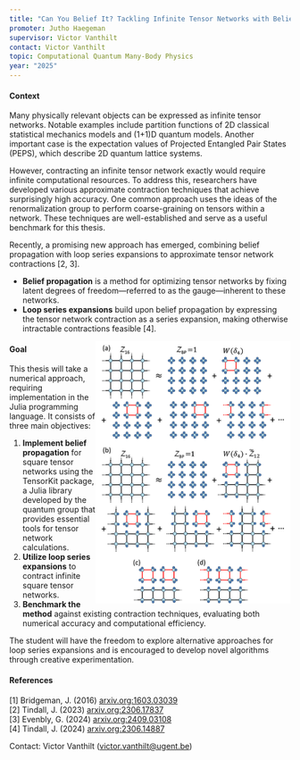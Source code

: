 ```yaml
---
title: "Can You Belief It? Tackling Infinite Tensor Networks with Belief Propagation."
promoter: Jutho Haegeman
supervisor: Victor Vanthilt
contact: Victor Vanthilt
topic: Computational Quantum Many-Body Physics
year: "2025"
---
```


#### Context
Many physically relevant objects can be expressed as infinite tensor networks. Notable examples include partition functions of 2D classical statistical mechanics models and (1+1)D quantum models. Another important case is the expectation values of Projected Entangled Pair States (PEPS), which describe 2D quantum lattice systems.

However, contracting an infinite tensor network exactly would require infinite computational resources. To address this, researchers have developed various approximate contraction techniques that achieve surprisingly high accuracy. One common approach uses the ideas of the renormalization group to perform coarse-graining on tensors within a network. These techniques are well-established and serve as a useful benchmark for this thesis.

Recently, a promising new approach has emerged, combining belief propagation with loop series expansions to approximate tensor network contractions [2, 3].

- **Belief propagation** is a method for optimizing tensor networks by fixing latent degrees of freedom—referred to as the gauge—inherent to these networks.
- **Loop series expansions** build upon belief propagation by expressing the tensor network contraction as a series expansion, making otherwise intractable contractions feasible [4].

<p><img alt="Loop series expansion on a square tensor network" src="/images/thesistopics/2025/VVanthilt1.png" style="float:right; width:350px" /></p>

#### Goal

This thesis will take a numerical approach, requiring implementation in the Julia programming language. It consists of three main objectives:

1. **Implement belief propagation** for square tensor networks using the TensorKit package, a Julia library developed by the quantum group that provides essential tools for tensor network calculations.
2. **Utilize loop series expansions** to contract infinite square tensor networks.
3. **Benchmark the method** against existing contraction techniques, evaluating both numerical accuracy and computational efficiency.

The student will have the freedom to explore alternative approaches for loop series expansions and is encouraged to develop novel algorithms through creative experimentation.

#### References

[1] Bridgeman, J. (2016) [arxiv.org:1603.03039](https://arxiv.org/abs/1603.03039)  
[2] Tindall, J. (2023) [arxiv.org:2306.17837](https://arxiv.org/abs/2306.17837)  
[3] Evenbly, G. (2024) [arxiv.org:2409.03108](https://arxiv.org/abs/2409.03108)  
[4] Tindall, J. (2024) [arxiv.org:2306.14887](https://arxiv.org/pdf/2306.14887)

Contact: Victor Vanthilt (victor.vanthilt@ugent.be)